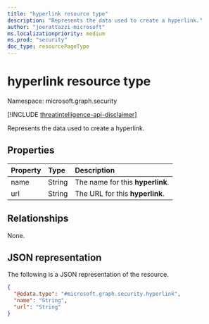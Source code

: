 ```yaml
---
title: "hyperlink resource type"
description: "Represents the data used to create a hyperlink."
author: "joerattazzi-microsoft"
ms.localizationpriority: medium
ms.prod: "security"
doc_type: resourcePageType
---
```


# hyperlink resource type

Namespace: microsoft.graph.security

[!INCLUDE [threatintelligence-api-disclaimer](../../includes/threatintelligence-api-disclaimer.md)]

Represents the data used to create a hyperlink.

## Properties

| Property | Type   | Description                      |
| :------- | :----- | :------------------------------- |
| name     | String | The name for this **hyperlink**. |
| url      | String | The URL for this **hyperlink**.  |

## Relationships

None.

## JSON representation

The following is a JSON representation of the resource.

<!-- {
  "blockType": "resource",
  "@odata.type": "microsoft.graph.security.hyperlink"
}
-->

```json
{
  "@odata.type": "#microsoft.graph.security.hyperlink",
  "name": "String",
  "url": "String"
}
```
